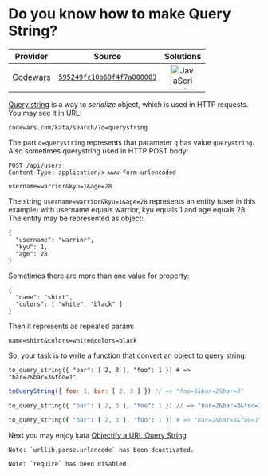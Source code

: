 [_metadata_:generated]: - "true"

# Do you know how to make Query String?

<!-- INFO TABLE BEGIN -->

| Provider                                        | Source                                                                               | Solutions                                                                                                                                                    |
| :---------------------------------------------: | :----------------------------------------------------------------------------------: | :----------------------------------------------------------------------------------------------------------------------------------------------------------: |
| [Codewars](../../../docs/providers/Codewars.md) | [`595249fc10b69f4f7a000003`](https://www.codewars.com/kata/595249fc10b69f4f7a000003) | [<img src="https://res.cloudinary.com/rascaltwo/image/upload/v1631924076/javascript_ehszr7.svg" alt="JavaScript" title="JavaScript" width="50" />](solve.js) |

<!-- INFO TABLE END -->

[Query string](https://en.wikipedia.org/wiki/Query_string) is a way to _serialize_ object, which is used in HTTP requests. You may see it in URL:

```
codewars.com/kata/search/?q=querystring
```

The part `q=querystring` represents that parameter `q` has value `querystring`. Also sometimes querystring used in HTTP POST body:

```
POST /api/users
Content-Type: application/x-www-form-urlencoded

username=warrior&kyu=1&age=28
```

The string `username=warrior&kyu=1&age=28` represents an entity (user in this example) with username equals warrior, kyu equals 1 and age equals 28. The entity may be represented as object:

```
{
  "username": "warrior",
  "kyu": 1,
  "age": 28
}
```

Sometimes there are more than one value for property:

```
{
  "name": "shirt",
  "colors": [ "white", "black" ]
}
```

Then it represents as repeated param:

```
name=shirt&colors=white&colors=black
```

So, your task is to write a function that convert an object to query string:

```crystal
to_query_string({ "bar": [ 2, 3 ], "foo": 1 }) # => "bar=2&bar=3&foo=1"
```
```javascript
toQueryString({ foo: 1, bar: [ 2, 3 ] }) // => "foo=1&bar=2&bar=3"
```
```python
to_query_string({ "bar": [ 2, 3 ], "foo": 1 }) // => "bar=2&bar=3&foo=1"
```
```ruby
to_query_string({ "bar": [ 2, 3 ], "foo": 1 }) # => "bar=2&bar=3&foo=1"
```

Next you may enjoy kata [Objectify a URL Query String](https://www.codewars.com/kata/objectify-a-url-query-string).

```if:python
Note: `urllib.parse.urlencode` has been deactivated.
```
```if:javascript
Note: `require` has been disabled.
```
